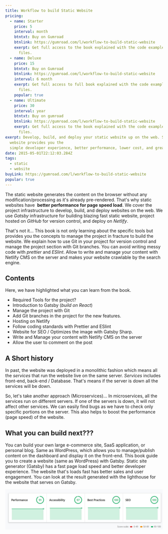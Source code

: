 ```yaml
---
title: Workflow to build Static Website
pricing:
  - name: Starter
    price: 5
    interval: month
    btntxt: Buy on Gumroad
    btnlink: https://gumroad.com/l/workflow-to-build-static-website
    exerpt: Get full access to the book explained with the code example and project
      files.
  - name: Deluxe
    price: 15
    btntxt: Buy on Gumroad
    btnlink: https://gumroad.com/l/workflow-to-build-static-website
    interval: 6 month
    exerpt: Get full access to full book explained with the code example and project
      files.
    popular: true
  - name: Ultimate
    price: 30
    interval: year
    btntxt: Buy on gumroad
    btnlink: https://gumroad.com/l/workflow-to-build-static-website
    exerpt: Get full access to the book explained with the code example and project
      files.
exerpt: Develop, build, and deploy your static website up on the web. Static
  website provides you the
  simple developer experience, better performance, lower cost, and greater scalability.
date: 2015-05-01T22:12:03.284Z
tags:
  - static
  - website
buyLink: https://gumroad.com/l/workflow-to-build-static-website
popular: true
---
```

The static website generates the content on the browser without any modification/processing as it's already pre-rendered. That's why static websites have  **better performance for page speed load**. We cover the project infrastructure to develop, build, and deploy websites on the web. We use *Gatsby* infrastructure for building blazing fast static website, project hosted on *GitHub* for version control, and deploy on *Netlify*.

That's not it... This book is not only learning about the specific tools but provides you the concepts to manage the project in fracture to build the website. We explain how to use Git in your project for version control and manage the project section with Git branches. You can avoid writing messy code with *prettier* and *ESlint*. Allow to write and manage your content with Netlify CMS on the server and makes your website crawlable by the search engine.

## Contents

Here, we have highlighted what you can learn from the book.

* Required Tools for the project?
* Introduction to Gatsby (*build on React*)
* Manage the project with Git
* Add Git branches in the project for the new features.
* Hosting on Netlify
* Follow coding standards with Prettier and ESlint
* Website for SEO / Optimizes the image with Gatsby Sharp.
* Write and Manage your content with Netlify CMS on the server
* Allow the user to comment on the post

## A Short history

In past, the website was deployed in a monolithic fashion which means all the *services* that run the website live on the same server. *Services* includes front-end, back-end / Database. That's means if the server is down all the services will be down.

So, let's take another approach (Microservices)... In microservices, all the services run on different servers. If one of the servers is down, it will not affect other services. We can easily find bugs as we have to check only specific portions on the server. This also helps to boost the performance (page speed) of the website.

## What you can build next???

You can build your own large e-commerce site, SaaS application, or personal blog. Same as WordPress, which allows you to manage/publish content on the dashboard and display it on the front-end. This book guide you to create a website (same as WordPress) with Gatsby. Static site generator (Gatsby) has a fast page load speed and better developer experience. The website that's loads fast has better sales and user engagement. You can look at the result generated with the lighthouse for the website that serves on Gatsby.

![](lighthouse-measure.jpg)
